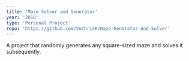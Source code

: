 ```yaml
---
title: 'Maze Solver and Generator'
year: '2018'
type: 'Personal Project'
repo: 'https://github.com/VoChrisK/Maze-Generator-And-Solver'
---
```


A project that randomly generates any square-sized maze and solves it subsequently.
